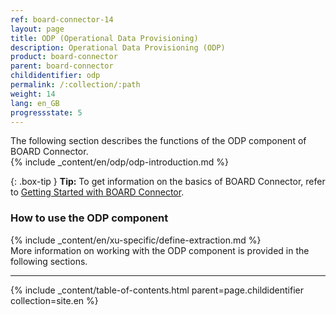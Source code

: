 ```yaml
---
ref: board-connector-14
layout: page
title: ODP (Operational Data Provisioning)
description: Operational Data Provisioning (ODP)
product: board-connector
parent: board-connector
childidentifier: odp
permalink: /:collection/:path
weight: 14
lang: en_GB
progressstate: 5
---
```

The following section describes the functions of the ODP component of BOARD Connector.<br>
{% include _content/en/odp/odp-introduction.md %} 

{: .box-tip }
**Tip:** To get information on the basics of BOARD Connector, refer to [Getting Started with BOARD Connector](../getting-started). <br>

### How to use the ODP component
{% include _content/en/xu-specific/define-extraction.md %}
<br>
More information on working with the ODP component is provided in the following sections.

---

{% include _content/table-of-contents.html parent=page.childidentifier collection=site.en %}